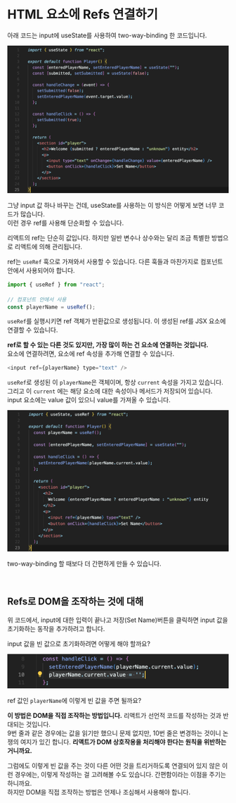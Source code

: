 # HTML 요소에 Refs 연결하기
아래 코드는 input에 useState를 사용하여 two-way-binding 한 코드입니다.

![useState를 사용하는 코드](img/react27_1.png)

그냥 input 값 하나 바꾸는 건데, useState를 사용하는 이 방식은 어떻게 보면 너무 코드가 많습니다.  
이런 경우 ref를 사용해 단순화할 수 있습니다.

리액트의 ref는 단순히 값입니다. 하지만 일반 변수나 상수와는 달리 조금 특별한 방법으로 리액트에 의해 관리됩니다.

ref는 `useRef` 훅으로 가져와서 사용할 수 있습니다. 다른 훅들과 마찬가지로 컴포넌트 안에서 사용되어야 합니다.

```javascript
import { useRef } from "react";

// 컴포넌트 안에서 사용
const playerName = useRef();
```
`useRef`를 실행시키면 ref 객체가 반환값으로 생성됩니다. 이 생성된 ref를 JSX 요소에 연결할 수 있습니다. 

**ref로 할 수 있는 다른 것도 있지만, 가장 많이 하는 건 요소에 연결하는 것입니다.**  
요소에 연결하려면, 요소에 ref 속성을 추가해 연결할 수 있습니다.

```javascript
<input ref={playerName} type="text" />
```

`useRef`로 생성된 이 `playerName`은 객체이며, 항상 `current` 속성을 가지고 있습니다.  
그리고 이 `current` 에는 해당 요소에 대한 속성이나 메서드가 저장되어 있습니다. input 요소에는 value 값이 있으니 value를 가져올 수 있습니다.

![useRef를 사용하는 코드](img/react27_2.png)

two-way-binding 할 때보다 더 간편하게 만들 수 있습니다.

<br/>

## Refs로 DOM을 조작하는 것에 대해
위 코드에서, input에 대한 입력이 끝나고 저장(Set Name)버튼을 클릭하면 input 값을 초기화하는 동작을 추가하려고 합니다.

input 값을 빈 값으로 초기화하려면 어떻게 해야 할까요?

![ref로 dom 조작](img/react27_3.png)

ref 값인 `playerName`에 이렇게 빈 값을 주면 될까요?

**이 방법은 DOM을 직접 조작하는 방법입니다.** 리액트가 선언적 코드를 작성하는 것과 반대되는 것입니다.  
9번 줄과 같은 경우에는 값을 읽기만 했으니 문제 없지만, 10번 줄은 변경하는 것이니 논쟁의 여지가 있긴 합니다. **리액트가 DOM 상호작용을 처리해야 한다는 원칙을 위반하는 거니까요.**

그럼에도 이렇게 빈 값을 주는 것이 다른 어떤 것을 트리거하도록 연결되어 있지 않은 이런 경우에는, 이렇게 작성하는 걸 고려해볼 수도 있습니다. 간편함이라는 이점을 주기는 하니까요.  
하지만 DOM을 직접 조작하는 방법은 언제나 조심해서 사용해야 합니다.

<br/>